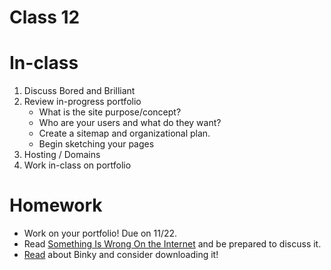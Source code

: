 # Class 12

# In-class

1. Discuss Bored and Brilliant
2. Review in-progress portfolio
	* What is the site purpose/concept?
	* Who are your users and what do they want?
	* Create a sitemap and organizational plan.
	* Begin sketching your pages
3. Hosting / Domains
4. Work in-class on portfolio

# Homework
* Work on your portfolio! Due on 11/22.
* Read [Something Is Wrong On the Internet](https://medium.com/@jamesbridle/something-is-wrong-on-the-internet-c39c471271d2) and be prepared to discuss it.
* [Read](https://www.theatlantic.com/technology/archive/2017/06/the-app-that-does-nothing/529764/) about Binky and consider downloading it!
